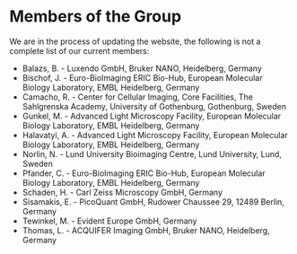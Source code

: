 # Members of the Group

We are in the process of updating the website, the following is not a complete list of our current members:

* Balazs, B. - Luxendo GmbH, Bruker NANO, Heidelberg, Germany
* Bischof, J. - Euro-BioImaging ERIC Bio-Hub, European Molecular Biology Laboratory, EMBL Heidelberg, Germany
* Camacho, R. - Center for Cellular Imaging, Core Facilities, The Sahlgrenska Academy, University of Gothenburg, Gothenburg, Sweden
* Gunkel, M. - Advanced Light Microscopy Facility, European Molecular Biology Laboratory, EMBL Heidelberg, Germany
* Halavatyi, A. - Advanced Light Microscopy Facility, European Molecular Biology Laboratory, EMBL Heidelberg, Germany
* Norlin, N. - Lund University Bioimaging Centre, Lund University, Lund, Sweden
* Pfander, C. - Euro-BioImaging ERIC Bio-Hub, European Molecular Biology Laboratory, EMBL Heidelberg, Germany
* Schaden, H. - Carl Zeiss Microscopy GmbH, Germany
* Sisamakis, E. - PicoQuant GmbH, Rudower Chaussee 29, 12489 Berlin, Germany
* Tewinkel, M. - Evident Europe GmbH, Germany
* Thomas, L. - ACQUIFER Imaging GmbH, Bruker NANO, Heidelberg, Germany